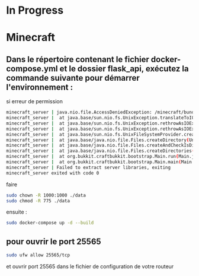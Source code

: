# In Progress

# Minecraft

## Dans le répertoire contenant le fichier docker-compose.yml et le dossier flask_api, exécutez la commande suivante pour démarrer l'environnement :

si erreur de permission
```sh
minecraft_server | java.nio.file.AccessDeniedException: /minecraft/bundler
minecraft_server | 	at java.base/sun.nio.fs.UnixException.translateToIOException(Unknown Source)
minecraft_server | 	at java.base/sun.nio.fs.UnixException.rethrowAsIOException(Unknown Source)
minecraft_server | 	at java.base/sun.nio.fs.UnixException.rethrowAsIOException(Unknown Source)
minecraft_server | 	at java.base/sun.nio.fs.UnixFileSystemProvider.createDirectory(Unknown Source)
minecraft_server | 	at java.base/java.nio.file.Files.createDirectory(Unknown Source)
minecraft_server | 	at java.base/java.nio.file.Files.createAndCheckIsDirectory(Unknown Source)
minecraft_server | 	at java.base/java.nio.file.Files.createDirectories(Unknown Source)
minecraft_server | 	at org.bukkit.craftbukkit.bootstrap.Main.run(Main.java:38)
minecraft_server | 	at org.bukkit.craftbukkit.bootstrap.Main.main(Main.java:27)
minecraft_server | Failed to extract server libraries, exiting
minecraft_server exited with code 0
```

faire
```sh
sudo chown -R 1000:1000 ./data
sudo chmod -R 775 ./data
```

ensuite :

```sh
sudo docker-compose up -d --build
```

## pour ouvrir le port 25565

```sh
sudo ufw allow 25565/tcp
```

et ouvrir port 25565 dans le fichier de configuration de votre routeur
